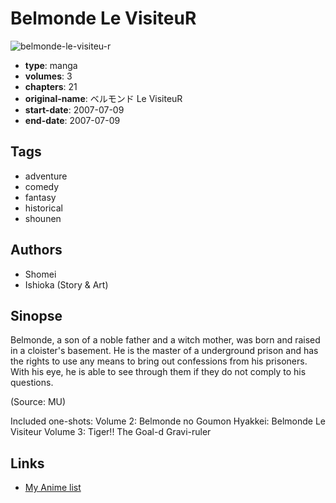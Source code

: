 # Belmonde Le VisiteuR

![belmonde-le-visiteu-r](https://cdn.myanimelist.net/images/manga/3/154488.jpg)

-   **type**: manga
-   **volumes**: 3
-   **chapters**: 21
-   **original-name**: ベルモンド Le VisiteuR
-   **start-date**: 2007-07-09
-   **end-date**: 2007-07-09

## Tags

-   adventure
-   comedy
-   fantasy
-   historical
-   shounen

## Authors

-   Shomei
-   Ishioka (Story & Art)

## Sinopse

Belmonde, a son of a noble father and a witch mother, was born and raised in a cloister's basement. He is the master of a underground prison and has the rights to use any means to bring out confessions from his prisoners. With his eye, he is able to see through them if they do not comply to his questions.

(Source: MU)

Included one-shots:
Volume 2: Belmonde no Goumon Hyakkei: Belmonde Le Visiteur
Volume 3: Tiger!! The Goal-d Gravi-ruler

## Links

-   [My Anime list](https://myanimelist.net/manga/953/Belmonde_Le_VisiteuR)

